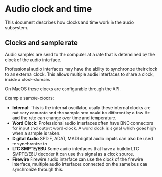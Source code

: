 Audio clock and time
====================
This document describes how clocks and time work in the audio subsystem.

Clocks and sample rate
----------------------
Audio samples are send to the computer at a rate that is determined by
the clock of the audio interface.

Professional audio interfaces may have the ability to synchronize their
clock to an external clock. This allows multiple audio interfaces to
share a clock, inside a clock-domain.

On MacOS these clocks are configurable through the API.

Example sample-clocks:
 - **Internal**: This is the internal oscillator, usally these internal clocks
   are not very accurate and the sample rate could be different by a few Hz
   and the rate can change over time and temperature.
 - **Word Clock**: Professional audio interfaces often have BNC connectors
   for input and output word-clock. A word clock is signal which goes high
   when a sample is taken.
 - **Digital Audio** SPDIF, ADAT, MADI digital audio inputs can also be used
   to synchronize to.
 - **LTC SMPTE/EBU** Some audio interfaces that have a buildin
   LTC SMPTE/EBU decoder it can use this signal as a clock source.
 - **Firewire** Firewire audio interface can use the clock of the firewire
   interface, multiple audio interfaces connected on the same bus can
   synchronize through this.

